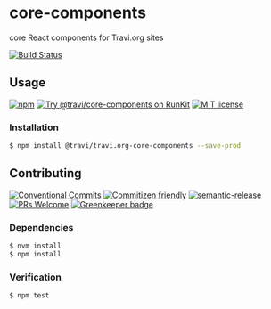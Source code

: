 # core-components

core React components for Travi.org sites

<!-- status badges -->
[![Build Status][ci-badge]][ci-link]

## Usage

<!-- consumer badges -->
[![npm][npm-badge]][npm-link]
[![Try @travi&#x2F;core-components on RunKit][runkit-badge]][runkit-link]
[![MIT license][license-badge]][license-link]

### Installation

```sh
$ npm install @travi/travi.org-core-components --save-prod
```

## Contributing

<!-- contribution badges -->
[![Conventional Commits][commit-convention-badge]][commit-convention-link]
[![Commitizen friendly][commitizen-badge]][commitizen-link]
[![semantic-release][semantic-release-badge]][semantic-release-link]
[![PRs Welcome][PRs-badge]][PRs-link]
[![Greenkeeper badge](https://badges.greenkeeper.io/travi-org/core-components.svg)](https://greenkeeper.io/)

### Dependencies

```sh
$ nvm install
$ npm install
```

### Verification

```sh
$ npm test
```

[npm-link]: https://www.npmjs.com/package/@travi/travi.org-core-components
[npm-badge]: https://img.shields.io/npm/v/@travi/travi.org-core-components.svg
[runkit-link]: https://npm.runkit.com/@travi/travi.org-core-components
[runkit-badge]: https://badge.runkitcdn.com/@travi/travi.org-core-components.svg
[license-link]: LICENSE
[license-badge]: https://img.shields.io/github/license/travi-org/core-components.svg
[ci-link]: https://travis-ci.com/travi-org/core-components
[ci-badge]: https://img.shields.io/travis/com/travi-org/core-components/master.svg
[commit-convention-link]: https://conventionalcommits.org
[commit-convention-badge]: https://img.shields.io/badge/Conventional%20Commits-1.0.0-yellow.svg
[commitizen-link]: http://commitizen.github.io/cz-cli/
[commitizen-badge]: https://img.shields.io/badge/commitizen-friendly-brightgreen.svg
[semantic-release-link]: https://github.com/semantic-release/semantic-release
[semantic-release-badge]: https://img.shields.io/badge/%20%20%F0%9F%93%A6%F0%9F%9A%80-semantic--release-e10079.svg
[PRs-link]: http://makeapullrequest.com
[PRs-badge]: https://img.shields.io/badge/PRs-welcome-brightgreen.svg
